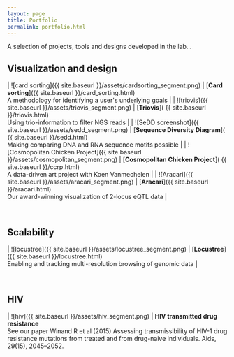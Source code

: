 ```yaml
---
layout: page
title: Portfolio
permalink: portfolio.html
---
```

A selection of projects, tools and designs developed in the lab…

## Visualization and design

| ![card sorting]({{ site.baseurl }}/assets/cardsorting_segment.png) | [**Card sorting**]({{ site.baseurl }}/card_sorting.html)<br/>A methodology for identifying a user's underlying goals |
| ![triovis]({{ site.baseurl }}/assets/triovis_segment.png) | [**Triovis**]( {{ site.baseurl }}/triovis.html)<br/>Using trio-information to filter NGS reads |
| ![SeDD screenshot]({{ site.baseurl }}/assets/sedd_segment.png) | [**Sequence Diversity Diagram**]( {{ site.baseurl }}/sedd.html)<br/>Making comparing DNA and RNA sequence motifs possible |
| ![Cosmopolitan Chicken Project]({{ site.baseurl }}/assets/cosmopolitan_segment.png) | [**Cosmopolitan Chicken Project**]( {{ site.baseurl }}/ccrp.html)<br/>A data-driven art project with Koen Vanmechelen |
| ![Aracari]({{ site.baseurl }}/assets/aracari_segment.png) | [**Aracari**]({{ site.baseurl }}/aracari.html)<br/>Our award-winning visualization of 2-locus eQTL data |

<br/>

## Scalability

| ![locustree]({{ site.baseurl }}/assets/locustree_segment.png) | [**Locustree**]({{ site.baseurl }}/locustree.html)<br/>Enabling and tracking multi-resolution browsing of genomic data |

<br/>

## HIV

| ![hiv]({{ site.baseurl }}/assets/hiv_segment.png) | **HIV transmitted drug resistance**<br/>See our paper Winand R et al (2015) Assessing transmissibility of HIV-1 drug resistance mutations from treated and from drug-naive individuals. Aids, 29(15), 2045–2052.
